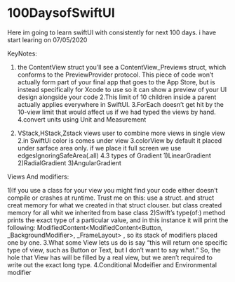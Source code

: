 # 100DaysofSwiftUI
Here im going to learn swiftUI with consistently for next 100 days. i have start learing on 07/05/2020

KeyNotes:
1. the ContentView struct you’ll see a ContentView_Previews struct, which conforms to the PreviewProvider protocol. This piece of code won’t actually form part of your final app that goes to the App Store, but is instead specifically for Xcode to use so it can show a preview of your UI design alongside your code
2.This limit of 10 children inside a parent actually applies everywhere in SwiftUI.
3.ForEach doesn’t get hit by the 10-view limit that would affect us if we had typed the views by hand.
4.convert units using Unit and Measurement 


1. VStack,HStack,Zstack views user to combine more views in single view
2.in SwiftUi color is comes under view
3.colorView by default it placed under sarface area only. if we place it full screen we use edgesIgnoringSafeArea(.all)
4.3 types of Gradient 1)LinearGradient 2)RadialGradient 3)AngularGradient

Views And modifiers:

1)If you use a class for your view you might find your code either doesn’t compile or crashes at runtime. Trust me on this: use a struct. and struct creat memory for what we created in that struct clouser. but class created memory for all whit we inherited from base class
2)Swift’s type(of:) method prints the exact type of a particular value, and in this instance it will print the following: ModifiedContent<ModifiedContent<Button<Text>, _BackgroundModifier<Color>>, _FrameLayout> , so its stack of modifiers placed one by one.
3.What some View lets us do is say “this will return one specific type of view, such as Button or Text, but I don’t want to say what.” So, the hole that View has will be filled by a real view, but we aren’t required to write out the exact long type.
4.Conditional Modeifier and Environmental modifier 
